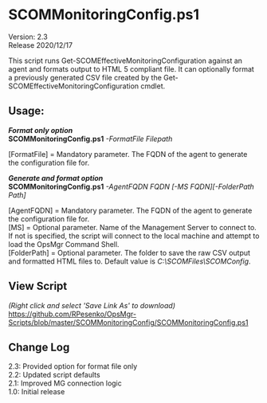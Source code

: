# SCOMMonitoringConfig.ps1
Version: 2.3    
Release 2020/12/17

This script runs Get-SCOMEffectiveMonitoringConfiguration against an agent and formats output to HTML 5 compliant file.  It can optionally format a previously generated CSV file created by the Get-SCOMEffectiveMonitoringConfiguration cmdlet.

## Usage:
*****Format only option*****  
**SCOMMonitoringConfig.ps1** *-FormatFile Filepath*

[FormatFile] = Mandatory parameter.  The FQDN of the agent to generate the configuration file for.  

*****Generate and format option*****  
**SCOMMonitoringConfig.ps1** *-AgentFQDN FQDN* *[-MS FQDN][-FolderPath Path]*

[AgentFQDN] = Mandatory parameter.  The FQDN of the agent to generate the configuration file for.  
[MS] = Optional parameter.  Name of the Management Server to connect to.  If not is specified, the script will connect to the local machine and attempt to load the OpsMgr Command Shell.  
[FolderPath] = Optional parameter.  The folder to save the raw CSV output and formatted HTML files to.  Default value is _C:\SCOMFiles\SCOMConfig_.  
    
## View Script    
_(Right click and select 'Save Link As' to download)_    
https://github.com/RPesenko/OpsMgr-Scripts/blob/master/SCOMMonitoringConfig/SCOMMonitoringConfig.ps1
 
## Change Log  
2.3: Provided option for format file only   
2.2: Updated script defaults    
2.1: Improved MG connection logic   
1.0: Initial release    